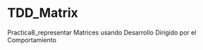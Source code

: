 TDD_Matrix
==========

Practica8_representar Matrices usando Desarrollo Dirigido por el Comportamiento